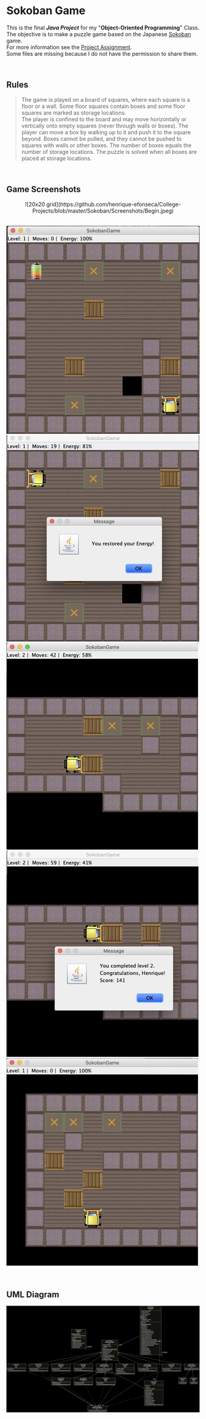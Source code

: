 # Sokoban Game

This is the final  ___Java Project___ for my "**Object-Oriented Programming**" Class. <br>
The objective is to make a puzzle game based on the Japanese [Sokoban](https://en.wikipedia.org/wiki/Sokoban) game. <br>
For more information see the [Project Assignment](https://github.com/henrique-efonseca/College-Projects/blob/master/Sokoban/Sokoban_Assigment.pdf). <br>
Some files are missing because I do not have the permission to share them. <br>

<br>

## Rules

 >The game is played on a board of squares, where each square is a floor or a wall. Some floor squares contain boxes and some floor squares are marked as storage locations. <br>
 The player is confined to the board and may move horizontally or vertically onto empty squares (never through walls or boxes). The player can move a box by walking up to it and push it to the square beyond. Boxes cannot be pulled, and they cannot be pushed to squares with walls or other boxes. The number of boxes equals the number of storage locations. The puzzle is solved when all boxes are placed at storage locations.

 <br>

## Game Screenshots
<center>
![20x20 grid](https://github.com/henrique-efonseca/College-Projects/blob/master/Sokoban/Screenshots/Begin.jpeg) </center> <br>

![20x20 grid](https://github.com/henrique-efonseca/College-Projects/blob/master/Sokoban/Screenshots/Level_1.png) <br>
![20x20 grid](https://github.com/henrique-efonseca/College-Projects/blob/master/Sokoban/Screenshots/Battery.jpeg) <br>
![20x20 grid](https://github.com/henrique-efonseca/College-Projects/blob/master/Sokoban/Screenshots/Level_2.jpeg) <br>
![20x20 grid](https://github.com/henrique-efonseca/College-Projects/blob/master/Sokoban/Screenshots/Level_2_Complete.jpeg) <br>
![20x20 grid](https://github.com/henrique-efonseca/College-Projects/blob/master/Sokoban/Screenshots/Level_3.jpeg)

<br>

## UML Diagram
![20x20 grid](https://github.com/henrique-efonseca/College-Projects/blob/master/Sokoban/UML.png)
